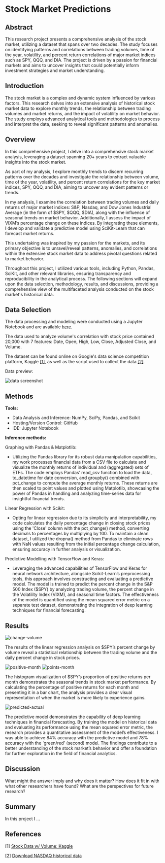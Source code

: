 # Stock Market Predictions

## Abstract
This research project presents a comprehensive analysis of the stock market, utilizing a dataset that spans over two decades. The study focuses on identifying patterns and correlations between trading volumes, time of the year, volatility, and percent return correlations of major market indices such as SPY, QQQ, and DIA. The project is driven by a passion for financial markets and aims to uncover insights that could potentially inform investment strategies and market understanding.

## Introduction
The stock market is a complex and dynamic system influenced by various factors. This research delves into an extensive analysis of historical stock market data to explore monthly trends, the relationship between trading volumes and market returns, and the impact of volatility on market behavior. The study employs advanced analytical tools and methodologies to process and interpret the data, seeking to reveal significant patterns and anomalies.

## Overview
In this comprehensive project, I delve into a comprehensive stock market analysis, leveraging a dataset spanning 20+ years to extract valuable insights into the stock market.

As part of my analysis, I explore monthly trends to discern recurring patterns over the decades and investigate the relationship between volume, time of the year, volatility, and percent return correlations for the key market indices, SPY, QQQ, and DIA, aiming to uncover any evident patterns or trends.

In my analysis, I examine the correlation between trading volumes and daily returns of major market indices: S&P, Nasdaq, and Dow Jones Industrial Average (in the form of $SPY, $QQQ, $DIA), along with the influence of seasonal trends on market behavior. Additionally, I assess the impact of VIXM’s percentage change on these indices. By integrating these elements, I develop and validate a predictive model using SciKit-Learn that can forecast market returns.

This undertaking was inspired by my passion for the markets, and its primary objective is to unravel/reveal patterns, anomalies, and correlations within the extensive stock market data to address pivotal questions related to market behavior.

Throughout this project, I utilized various tools, including Python, Pandas, SciKit, and other relevant libraries, ensuring transparency and reproducibility in the analytical process. The following sections will expand upon the data selection, methodology, results, and discussions, providing a comprehensive view of the multifaceted analysis conducted on the stock market's historical data.

## Data Selection

The data processing and modeling were conducted using a Jupyter Notebook and are available [here](./Code/Stock-Data-Modeling_Notebook.ipynb).

The data used to analyze volume's correlation with stock price contained 20,000 with 7 features: Date, Open, High, Low, Close, Adjusted Close, and Volume.

The dataset can be found online on Google's data science competition platform, Kaggle [[1]](https://www.kaggle.com/datasets/jacksoncrow/stock-market-dataset), as well as the script used to collect the data [[2]](https://www.kaggle.com/code/jacksoncrow/download-nasdaq-historical-data/notebook).

Data preview:

![data screenshot](./Graphs%20&%20Images/stock-data.png)


## Methods
**Tools:**
- Data Analysis and Inference: NumPy, SciPy, Pandas, and Scikit
- Hosting/Version Control: GitHub
- IDE: Jupyter Notebook

**Inference methods:**

Graphing with Pandas & Matplotlib:
- Utilizing the Pandas library for its robust data manipulation capabilities, my work processes financial data from a CSV file to calculate and visualize the monthly returns of individual and (aggregated) sets of ETFs. The code employs Pandas’ read_csv function to load the data, to_datetime for date conversion, and groupby() combined with pct_change to compute the average monthly returns. These returns are then scaled to point values and plotted using Matplotlib, showcasing the power of Pandas in handling and analyzing time-series data for insightful financial trends.

Linear Regression with Scikit:
  - Opting for linear regression due to its simplicity and interpretability, my code calculates the daily percentage change in closing stock prices using the 'Close' column with the pct_change() method, converting decimals to percentages by multiplying by 100. To maintain a clean dataset, I utilized the dropna() method from Pandas to eliminate rows with NaN values resulting from the initial percentage change calculation, ensuring accuracy in further analysis or visualization.

Predictive Modelling with TensorFlow and Keras:
- Leveraging the advanced capabilities of TensorFlow and Keras for neural network architecture, alongside Scikit-Learn’s preprocessing tools, this approach involves constructing and evaluating a predictive model. The model is trained to predict the percent change in the S&P 500 Index ($SPY) by analyzing trading volume, the percent change in the Volatility Index (VIXM), and seasonal time factors. The effectiveness of the model is quantified using the mean squared error metric on a separate test dataset, demonstrating the integration of deep learning techniques for financial forecasting.


## Results
![change-volume](./Graphs%20&%20Images/pctchange-volume1.png)

 The results of the linear regression analysis on $SPY’s percent change by volume reveal a statistical relationship between the trading volume and the daily percent change in stock prices.

![positive-month](./Graphs%20&%20Images/pctpositive-month.png)
![points-month](./Graphs%20&%20Images/points-month.png)

The histogram visualization of $SPY’s proportion of positive returns per month demonstrates the seasonal trends in stock market performance. By calculating the percentage of positive returns for each month and presenting it in a bar chart, the analysis provides a clear visual representation of when the market is more likely to experience gains.

![predicted-actual](./Graphs%20&%20Images/predicted-actual.png)

The predictive model demonstrates the capability of deep learning techniques in financial forecasting. By training the model on historical data and evaluating its performance using the mean squared error metric, the research provides a quantitative assessment of the model’s effectiveness. I was able to achieve 84% accuracy with the predictive model and 78% accuracy with the 'green/red' (second) model. The findings contribute to a better understanding of the stock market’s behavior and offer a foundation for further exploration in the field of financial analytics.

## Discussion

What might the answer imply and why does it matter? How does it fit in with what other researchers have found? What are the perspectives for future research?	


## Summary
In this project I ...

## References
[1] [Stock Data w/ Volume: Kaggle](https://www.kaggle.com/datasets/jacksoncrow/stock-market-dataset)

[2] [Download NASDAQ historical data](https://www.kaggle.com/code/jacksoncrow/download-nasdaq-historical-data/notebook)
